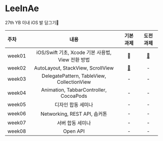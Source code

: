 # LeeInAe
27th YB 이내 iOS 발 담그기🌈

|주차|내용|기본 과제|도전 과제|
|:---|:---:|:---:|:---:|
|week01|iOS/Swift 기초, Xcode 기본 사용법, View 전환 방법| 🍏 | [🍎](https://github.com/27thONSOPT-iOS/LeeInAe/tree/master/assignment/27th_iOS_assignment_week01) |
|week02|AutoLayout, StackView, ScrollView| [🍏](https://github.com/27thONSOPT-iOS/LeeInAe/tree/master/assignment/27th_iOS_assignment_week02) | - | 
|week03|DelegatePattern, TableView, CollectionView| - | - | 
|week04|Animation, TabbarController, CocoaPods| - | - | 
|week05|디자인 합동 세미나| - | - | 
|week06|Networking, REST API, 솝커톤| - | - | 
|week07|서버 합동 세미나| - | - | 
|week08|Open API| - | - | 
